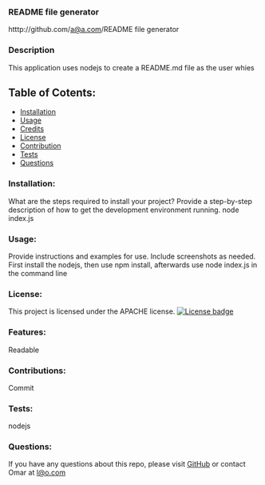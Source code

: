 
  ### README file generator
  htttp://github.com/a@a.com/README file generator
  ### Description
  This application uses nodejs to create a README.md file as the user whies
  ## Table of Cotents:
  * [Installation](#installation)
  * [Usage](#usage)
  * [Credits](#credits)
  * [License](#license)
  * [Contribution](#contribution)
  * [Tests](#tests)
  * [Questions](#questions)
  ### Installation:
  What are the steps required to install your project? Provide a step-by-step description of how to get the development environment running.
  node index.js
  ### Usage:
  Provide instructions and examples for use. Include screenshots as needed.
  First install the nodejs, then use npm install, afterwards use node index.js in the command line
  ### License:
  This project is licensed under the APACHE license.
  [![License badge](https://img.shields.io/badge/license-APACHE-<COLOR>.svg)](#license)
  ### Features:
  Readable
  ### Contributions:
  Commit 
  ### Tests:
  nodejs
  ### Questions:
  If you have any questions about this repo, please visit [GitHub](https://github.com/a@a.com) or contact Omar at l@o.com
